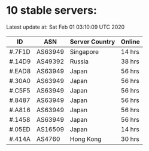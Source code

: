 # 10 stable servers:

Latest update at: Sat Feb 01 03:10:09 UTC 2020

| ID | ASN | Server Country | Online |
| -- | --- | -------------- | ------ |
| #.7F1D | AS63949 | Singapore | 14 hrs |
| #.14D9 | AS49392 | Russia | 38 hrs |
| #.EAD8 | AS63949 | Japan | 56 hrs |
| #.30A0 | AS63949 | Japan | 56 hrs |
| #.C5F5 | AS63949 | Japan | 56 hrs |
| #.8487 | AS63949 | Japan | 56 hrs |
| #.A816 | AS63949 | Japan | 56 hrs |
| #.1458 | AS63949 | Japan | 56 hrs |
| #.05ED | AS16509 | Japan | 14 hrs |
| #.414A | AS4760 | Hong Kong | 30 hrs |

